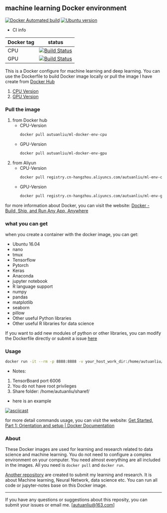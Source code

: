 ## machine learning Docker environment

[![Docker Automated build](https://img.shields.io/docker/automated/jrottenberg/ffmpeg.svg?style=plastic)](https://hub.docker.com/u/autuanliu/)
[![Ubuntu version](https://img.shields.io/badge/Ubuntu-16.04-green.svg?style=plastic)]()

* CI info

Docker tag | status
--- | ---
CPU | [![Build Status][1]][2]
GPU | [![Build Status][1]][2]

This is a Docker configure for machine learning and deep learning. You can use the Dockerfile to build Docker image locally or 
pull the image I have create from [Docker Hub](https://hub.docker.com/r/autuanliu/)

1. [CPU Version](https://hub.docker.com/r/autuanliu/ml-docker-env-cpu/)
2. [GPU Version](https://hub.docker.com/r/autuanliu/ml-docker-env-gpu/)

### Pull the image

1. from Docker hub
    * CPU-Version
        ```bash
        docker pull autuanliu/ml-docker-env-cpu
        ```
    * GPU-Version
        ```bash
        docker pull autuanliu/ml-docker-env-gpu
        ```
2. from Aliyun
    * CPU-Version
        ```bash
        docker pull registry.cn-hangzhou.aliyuncs.com/autuanliu/ml-env-cpu
        ```
    * GPU-Version
        ```bash
        docker pull registry.cn-hangzhou.aliyuncs.com/autuanliu/ml-env-gpu
        ```
for more information about Docker, you can visit the website: [Docker - Build, Ship, and Run Any App, Anywhere](https://www.docker.com/)

### what you can get

when you create a container with the docker image, you can get:

* Ubuntu 16.04
* nano
* tmux
* Tensorflow 
* Pytorch
* Keras
* Anaconda
* jupyter notebook
* R language support
* numpy
* pandas
* matplotlib
* seaborn
* pillow
* Other useful Python libraries
* Other useful R libraries for data science

If you want to add new modules of python or other libraries, you can modify the Dockerfile 
directly or submit a issue [here](https://github.com/AutuanLiu/ML-Docker-Env/issues)

### Usage

```bash
docker run -it --rm -p 8888:8888 -v your_host_work_dir:/home/autuanliu/sharef registry_name/image_name:tag
```

* Notes: 
1. TensorBoard port 6006 
2. You do not have root privileges
3. Share folder: /home/autuanliu/sharef/

* here is an example 

[![asciicast](https://asciinema.org/a/koioQuPhCpyUKQcvdgQ3dlVjC.png)](http://bit.ly/usage-demo)

for more detail commands usage, you can visit the website: [Get Started, Part 1: Orientation and setup | Docker Documentation](https://docs.docker.com/get-started/)

### About

These Docker images are used for learning and research related to data science and machine learning. You do not need to configure a complex environment on your computer. You need almost everything are all included in the images. All you need is `docker pull` and `docker run`.

[Another repository](http://bit.ly/2jOp8uh) are created to submit my learning and research. It is about Machine learning, Neural Network, data science etc. You can run all code or jupyter-notes base on this Docker image.

----

If you have any questions or suggestions about this reposity, you can submit your issues or email me. [autuanliu@163.com]


[1]:https://travis-ci.org/AutuanLiu/ML-Docker-Env.svg?branch=master
[2]:https://travis-ci.org/AutuanLiu/ML-Docker-Env
